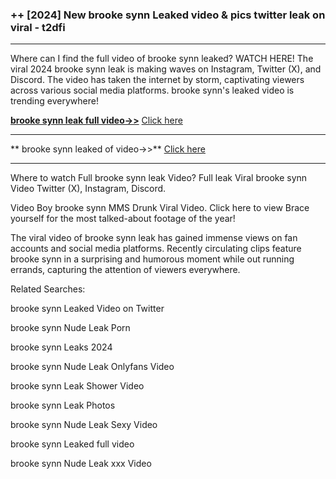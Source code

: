 ### ++ [2024] New  brooke synn Leaked video & pics twitter leak on viral - t2dfi
----------

Where can I find the full video of  brooke synn leaked? WATCH HERE! The viral 2024  brooke synn leak is making waves on Instagram, Twitter (X), and Discord. The video has taken the internet by storm, captivating viewers across various social media platforms.  brooke synn's leaked video is trending everywhere!


**[ brooke synn leak full video->>](http://wildbook.top/wildbook8git)** [Click here](http://wildbook.top/wildbook8git)

----------


** brooke synn leaked of video->>** [Click here](http://wildbook.top/wildbook8git)

----------


Where to watch Full  brooke synn leak Video? Full leak Viral  brooke synn Video Twitter (X), Instagram, Discord.

Video Boy  brooke synn MMS Drunk Viral Video. Click here to view Brace yourself for the most talked-about footage of the year!

The viral video of  brooke synn leak has gained immense views on fan accounts and social media platforms. Recently circulating clips feature  brooke synn in a surprising and humorous moment while out running errands, capturing the attention of viewers everywhere.




Related Searches:

 brooke synn Leaked Video on Twitter

 brooke synn Nude Leak Porn

 brooke synn Leaks 2024

 brooke synn Nude Leak Onlyfans Video

 brooke synn Leak Shower Video

 brooke synn Leak Photos

 brooke synn Nude Leak Sexy Video

 brooke synn Leaked full video

 brooke synn Nude Leak xxx Video


